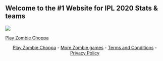 ## Welcome to the #1 Website for IPL 2020 Stats & teams



![](https://www.bing.com/th?id=OIP.I4J2tbscJwV5UC5OwNxzmgHaEZ&pid=Api&rs=1)



<!-- Place this code where you'd like the game to appear -->
<div class="miniclip-game-embed" data-game-name="zombie-choppa" data-theme="5" data-width="960" data-height="540" data-language="en"><a href="https://www.miniclip.com/games/zombie-choppa/">Play Zombie Choppa</a></div>
<p style="text-align:center;">
    <a href="https://www.miniclip.com/games/zombie-choppa/" target="_blank">Play Zombie Choppa</a> -
    <a href="https://www.miniclip.com/games/genre-1149/" target="_blank">More Zombie games</a> -
    <a href="https://www.miniclip.com/terms" target="_blank">Terms and Conditions</a> -
    <a href="https://www.miniclip.com/privacy" target="_blank">Privacy Policy</a>
</p>

<!-- Insert this code before your </body> tag -->
<script src="//static.miniclipcdn.com/js/game-embed.js"></script>
